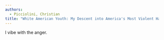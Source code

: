 ```yaml
---
authors:
  - Picciolini, Christian
title: "White American Youth: My Descent into America's Most Violent Hate Movement"
---
```


I vibe with the anger.
